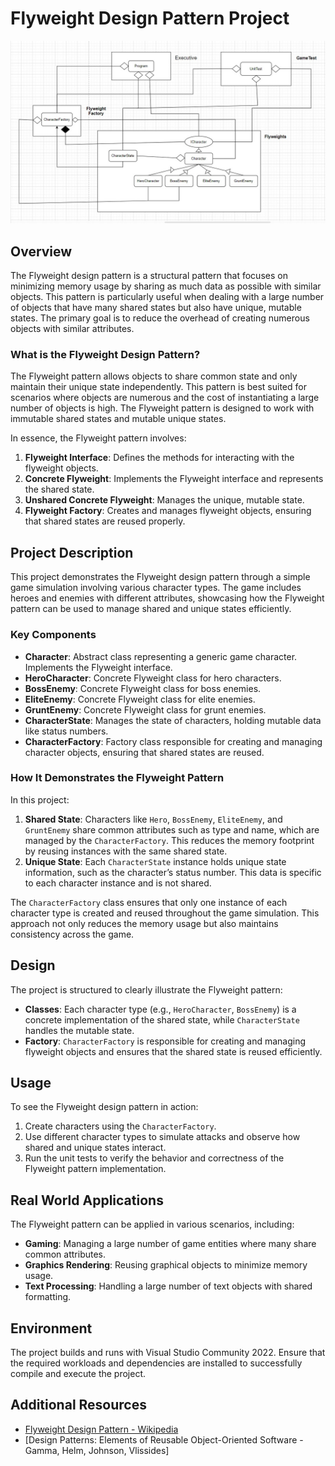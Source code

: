 # Flyweight Design Pattern Project

![Class Diagram](FlyweightDiagram.jpg)

## Overview

The Flyweight design pattern is a structural pattern that focuses on minimizing memory usage by sharing as much data as possible with similar objects. This pattern is particularly useful when dealing with a large number of objects that have many shared states but also have unique, mutable states. The primary goal is to reduce the overhead of creating numerous objects with similar attributes.

### What is the Flyweight Design Pattern?

The Flyweight pattern allows objects to share common state and only maintain their unique state independently. This pattern is best suited for scenarios where objects are numerous and the cost of instantiating a large number of objects is high. The Flyweight pattern is designed to work with immutable shared states and mutable unique states.

In essence, the Flyweight pattern involves:
1. **Flyweight Interface**: Defines the methods for interacting with the flyweight objects.
2. **Concrete Flyweight**: Implements the Flyweight interface and represents the shared state.
3. **Unshared Concrete Flyweight**: Manages the unique, mutable state.
4. **Flyweight Factory**: Creates and manages flyweight objects, ensuring that shared states are reused properly.

## Project Description

This project demonstrates the Flyweight design pattern through a simple game simulation involving various character types. The game includes heroes and enemies with different attributes, showcasing how the Flyweight pattern can be used to manage shared and unique states efficiently.

### Key Components

- **Character**: Abstract class representing a generic game character. Implements the Flyweight interface.
- **HeroCharacter**: Concrete Flyweight class for hero characters.
- **BossEnemy**: Concrete Flyweight class for boss enemies.
- **EliteEnemy**: Concrete Flyweight class for elite enemies.
- **GruntEnemy**: Concrete Flyweight class for grunt enemies.
- **CharacterState**: Manages the state of characters, holding mutable data like status numbers.
- **CharacterFactory**: Factory class responsible for creating and managing character objects, ensuring that shared states are reused.

### How It Demonstrates the Flyweight Pattern

In this project:
1. **Shared State**: Characters like `Hero`, `BossEnemy`, `EliteEnemy`, and `GruntEnemy` share common attributes such as type and name, which are managed by the `CharacterFactory`. This reduces the memory footprint by reusing instances with the same shared state.
2. **Unique State**: Each `CharacterState` instance holds unique state information, such as the character’s status number. This data is specific to each character instance and is not shared.

The `CharacterFactory` class ensures that only one instance of each character type is created and reused throughout the game simulation. This approach not only reduces the memory usage but also maintains consistency across the game.

## Design

The project is structured to clearly illustrate the Flyweight pattern:
- **Classes**: Each character type (e.g., `HeroCharacter`, `BossEnemy`) is a concrete implementation of the shared state, while `CharacterState` handles the mutable state.
- **Factory**: `CharacterFactory` is responsible for creating and managing flyweight objects and ensures that the shared state is reused efficiently.

## Usage

To see the Flyweight design pattern in action:
1. Create characters using the `CharacterFactory`.
2. Use different character types to simulate attacks and observe how shared and unique states interact.
3. Run the unit tests to verify the behavior and correctness of the Flyweight pattern implementation.

## Real World Applications

The Flyweight pattern can be applied in various scenarios, including:
- **Gaming**: Managing a large number of game entities where many share common attributes.
- **Graphics Rendering**: Reusing graphical objects to minimize memory usage.
- **Text Processing**: Handling a large number of text objects with shared formatting.

## Environment

The project builds and runs with Visual Studio Community 2022. Ensure that the required workloads and dependencies are installed to successfully compile and execute the project.

## Additional Resources

- [Flyweight Design Pattern - Wikipedia](https://en.wikipedia.org/wiki/Flyweight_pattern)
- [Design Patterns: Elements of Reusable Object-Oriented Software - Gamma, Helm, Johnson, Vlissides]

